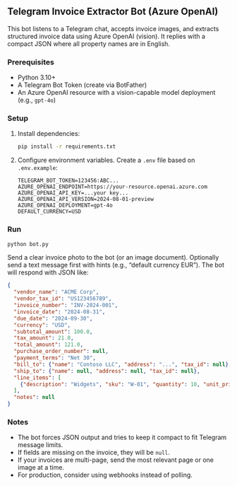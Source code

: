 ## Telegram Invoice Extractor Bot (Azure OpenAI)

This bot listens to a Telegram chat, accepts invoice images, and extracts structured invoice data using Azure OpenAI (vision). It replies with a compact JSON where all property names are in English.

### Prerequisites
- Python 3.10+
- A Telegram Bot Token (create via BotFather)
- An Azure OpenAI resource with a vision-capable model deployment (e.g., `gpt-4o`)

### Setup
1. Install dependencies:
   ```bash
   pip install -r requirements.txt
   ```
2. Configure environment variables. Create a `.env` file based on `.env.example`:
   ```env
   TELEGRAM_BOT_TOKEN=123456:ABC...
   AZURE_OPENAI_ENDPOINT=https://your-resource.openai.azure.com
   AZURE_OPENAI_API_KEY=...your key...
   AZURE_OPENAI_API_VERSION=2024-08-01-preview
   AZURE_OPENAI_DEPLOYMENT=gpt-4o
   DEFAULT_CURRENCY=USD
   ```

### Run
```bash
python bot.py
```

Send a clear invoice photo to the bot (or an image document). Optionally send a text message first with hints (e.g., “default currency EUR”). The bot will respond with JSON like:

```json
{
  "vendor_name": "ACME Corp",
  "vendor_tax_id": "US123456789",
  "invoice_number": "INV-2024-001",
  "invoice_date": "2024-08-31",
  "due_date": "2024-09-30",
  "currency": "USD",
  "subtotal_amount": 100.0,
  "tax_amount": 21.0,
  "total_amount": 121.0,
  "purchase_order_number": null,
  "payment_terms": "Net 30",
  "bill_to": {"name": "Contoso LLC", "address": "...", "tax_id": null},
  "ship_to": {"name": null, "address": null, "tax_id": null},
  "line_items": [
    {"description": "Widgets", "sku": "W-01", "quantity": 10, "unit_price": 10.0, "total": 100.0}
  ],
  "notes": null
}
```

### Notes
- The bot forces JSON output and tries to keep it compact to fit Telegram message limits.
- If fields are missing on the invoice, they will be `null`.
- If your invoices are multi-page, send the most relevant page or one image at a time.
- For production, consider using webhooks instead of polling.